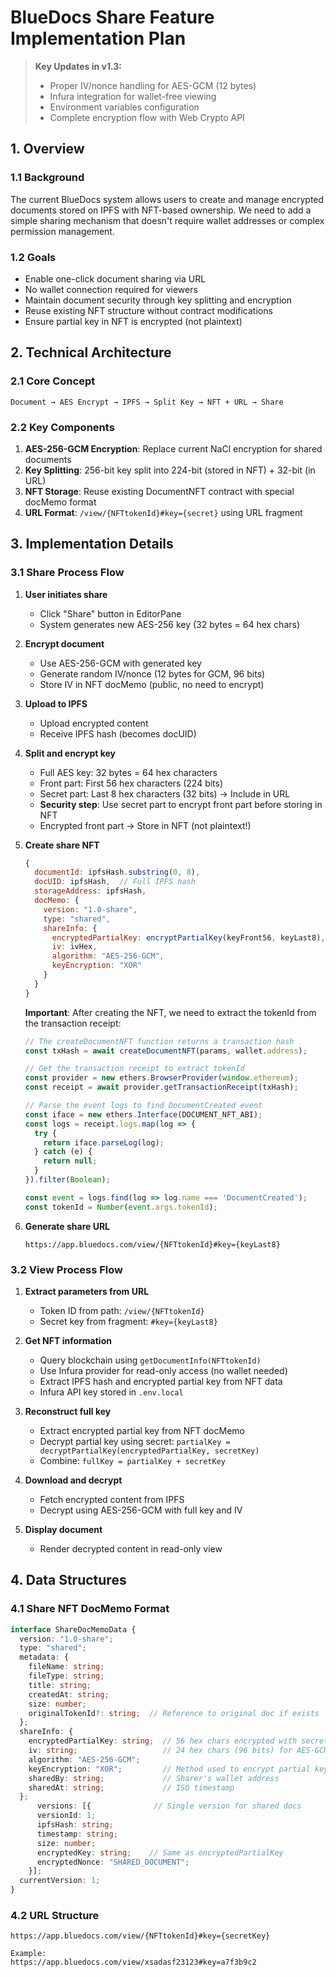 # BlueDocs Share Feature Implementation Plan

> **Key Updates in v1.3:**
> - Proper IV/nonce handling for AES-GCM (12 bytes)
> - Infura integration for wallet-free viewing
> - Environment variables configuration
> - Complete encryption flow with Web Crypto API

## 1. Overview

### 1.1 Background
The current BlueDocs system allows users to create and manage encrypted documents stored on IPFS with NFT-based ownership. We need to add a simple sharing mechanism that doesn't require wallet addresses or complex permission management.

### 1.2 Goals
- Enable one-click document sharing via URL
- No wallet connection required for viewers
- Maintain document security through key splitting and encryption
- Reuse existing NFT structure without contract modifications
- Ensure partial key in NFT is encrypted (not plaintext)

## 2. Technical Architecture

### 2.1 Core Concept
```
Document → AES Encrypt → IPFS → Split Key → NFT + URL → Share
```

### 2.2 Key Components
1. **AES-256-GCM Encryption**: Replace current NaCl encryption for shared documents
2. **Key Splitting**: 256-bit key split into 224-bit (stored in NFT) + 32-bit (in URL)
3. **NFT Storage**: Reuse existing DocumentNFT contract with special docMemo format
4. **URL Format**: `/view/{NFTtokenId}#key={secret}` using URL fragment

## 3. Implementation Details

### 3.1 Share Process Flow

1. **User initiates share**
   - Click "Share" button in EditorPane
   - System generates new AES-256 key (32 bytes = 64 hex chars)

2. **Encrypt document**
   - Use AES-256-GCM with generated key
   - Generate random IV/nonce (12 bytes for GCM, 96 bits)
   - Store IV in NFT docMemo (public, no need to encrypt)

3. **Upload to IPFS**
   - Upload encrypted content
   - Receive IPFS hash (becomes docUID)

4. **Split and encrypt key**
   - Full AES key: 32 bytes = 64 hex characters
   - Front part: First 56 hex characters (224 bits)
   - Secret part: Last 8 hex characters (32 bits) → Include in URL
   - **Security step**: Use secret part to encrypt front part before storing in NFT
   - Encrypted front part → Store in NFT (not plaintext!)

5. **Create share NFT**
   ```javascript
   {
     documentId: ipfsHash.substring(0, 8),
     docUID: ipfsHash,  // Full IPFS hash
     storageAddress: ipfsHash,
     docMemo: {
       version: "1.0-share",
       type: "shared",
       shareInfo: {
         encryptedPartialKey: encryptPartialKey(keyFront56, keyLast8),
         iv: ivHex,
         algorithm: "AES-256-GCM",
         keyEncryption: "XOR"
       }
     }
   }
   ```

   **Important**: After creating the NFT, we need to extract the tokenId from the transaction receipt:
   ```javascript
   // The createDocumentNFT function returns a transaction hash
   const txHash = await createDocumentNFT(params, wallet.address);
   
   // Get the transaction receipt to extract tokenId
   const provider = new ethers.BrowserProvider(window.ethereum);
   const receipt = await provider.getTransactionReceipt(txHash);
   
   // Parse the event logs to find DocumentCreated event
   const iface = new ethers.Interface(DOCUMENT_NFT_ABI);
   const logs = receipt.logs.map(log => {
     try {
       return iface.parseLog(log);
     } catch (e) {
       return null;
     }
   }).filter(Boolean);
   
   const event = logs.find(log => log.name === 'DocumentCreated');
   const tokenId = Number(event.args.tokenId);
   ```

6. **Generate share URL**
   ```
   https://app.bluedocs.com/view/{NFTtokenId}#key={keyLast8}
   ```

### 3.2 View Process Flow

1. **Extract parameters from URL**
   - Token ID from path: `/view/{NFTtokenId}`
   - Secret key from fragment: `#key={keyLast8}`

2. **Get NFT information**
   - Query blockchain using `getDocumentInfo(NFTtokenId)`
   - Use Infura provider for read-only access (no wallet needed)
   - Extract IPFS hash and encrypted partial key from NFT data
   - Infura API key stored in `.env.local`

3. **Reconstruct full key**
   - Extract encrypted partial key from NFT docMemo
   - Decrypt partial key using secret: `partialKey = decryptPartialKey(encryptedPartialKey, secretKey)`
   - Combine: `fullKey = partialKey + secretKey`

4. **Download and decrypt**
   - Fetch encrypted content from IPFS
   - Decrypt using AES-256-GCM with full key and IV

5. **Display document**
   - Render decrypted content in read-only view

## 4. Data Structures

### 4.1 Share NFT DocMemo Format
```typescript
interface ShareDocMemoData {
  version: "1.0-share";
  type: "shared";
  metadata: {
    fileName: string;
    fileType: string;
    title: string;
    createdAt: string;
    size: number;
    originalTokenId?: string;  // Reference to original doc if exists
  };
  shareInfo: {
    encryptedPartialKey: string;  // 56 hex chars encrypted with secret (not plaintext!)
    iv: string;                   // 24 hex chars (96 bits) for AES-GCM
    algorithm: "AES-256-GCM";
    keyEncryption: "XOR";         // Method used to encrypt partial key
    sharedBy: string;             // Sharer's wallet address
    sharedAt: string;             // ISO timestamp
  };
      versions: [{              // Single version for shared docs
      versionId: 1;
      ipfsHash: string;
      timestamp: string;
      size: number;
      encryptedKey: string;    // Same as encryptedPartialKey
      encryptedNonce: "SHARED_DOCUMENT";
    }];
  currentVersion: 1;
}
```

### 4.2 URL Structure
```
https://app.bluedocs.com/view/{NFTtokenId}#key={secretKey}

Example:
https://app.bluedocs.com/view/xsadasf23123#key=a7f3b9c2
```

